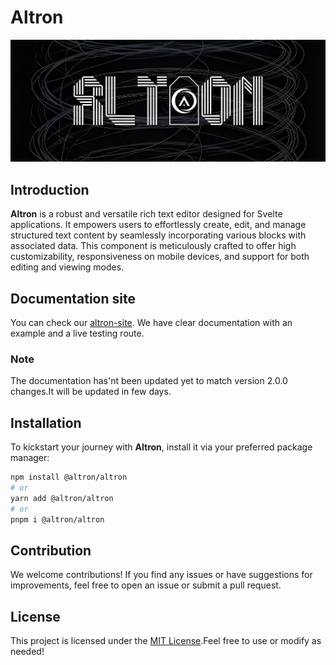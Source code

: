 # Altron

![Altron Logo](./static/altronBg.png)

## Introduction

**Altron** is a robust and versatile rich text editor designed for Svelte applications. It empowers users to effortlessly create, edit, and manage structured text content by seamlessly incorporating various blocks with associated data. This component is meticulously crafted to offer high customizability, responsiveness on mobile devices, and support for both editing and viewing modes.

## Documentation site

You can check our [altron-site](https://altron.vercel.app). We have clear documentation with an example and a live testing route.

### Note

The documentation has'nt been updated yet to match version 2.0.0 changes.It will be updated in few days.

## Installation

To kickstart your journey with **Altron**, install it via your preferred package manager:

```bash
npm install @altron/altron
# or
yarn add @altron/altron
# or
pnpm i @altron/altron
```

## Contribution

We welcome contributions! If you find any issues or have suggestions for improvements, feel free to open an issue or submit a pull request.

## License

This project is licensed under the [MIT License](LICENSE).Feel free to use or modify as needed!
